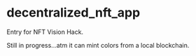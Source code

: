 # decentralized_nft_app

Entry for NFT Vision Hack.

Still in progress...atm it can mint colors from a local blockchain.
